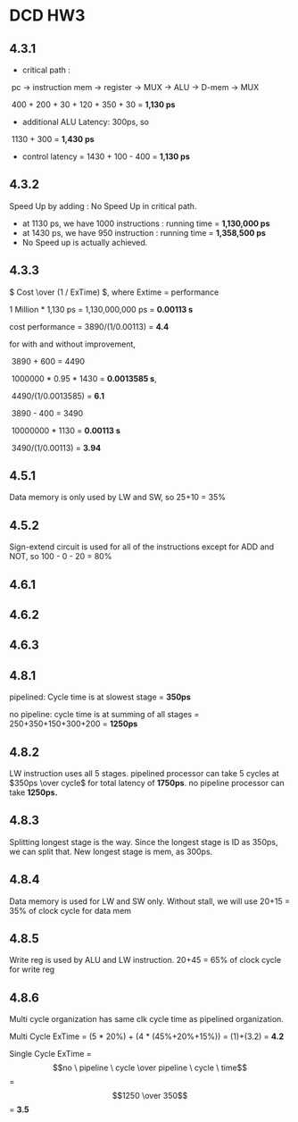 # DCD HW3

## 4.3.1

- critical path :

​	pc -> instruction mem -> register -> MUX -> ALU -> D-mem -> MUX

​	400 + 200 + 30 + 120 + 350 + 30 = **1,130 ps**

- additional ALU Latency: 300ps, so

​	1130 + 300 = **1,430 ps**

- control latency = 1430 + 100 - 400 = **1,130 ps**

## 4.3.2

Speed Up by adding : No Speed Up in critical path. 

- at 1130 ps, we have 1000 instructions : running time = **1,130,000 ps**
- at 1430 ps, we have 950 instruction : running time = **1,358,500 ps**
- No Speed up is actually achieved.

## 4.3.3

$ Cost \over (1 / ExTime) $, where Extime = performance

1 Million * 1,130 ps = 1,130,000,000 ps = **0.00113 s**

cost performance = 3890/(1/0.00113) = **4.4**

for with and without improvement,

​	3890 + 600 = 4490

​	1000000 * 0.95 * 1430 = **0.0013585 s**,

​	4490/(1/0.0013585) = **6.1**



​	3890 - 400 = 3490

​	10000000 * 1130 = **0.00113 s**

​	3490/(1/0.00113) = **3.94**

## 4.5.1

Data memory is only used by LW and SW, so 25+10 = 35%

## 4.5.2

Sign-extend circuit is used for all of the instructions except for ADD and NOT, so 100 - 0 - 20 = 80%

## 4.6.1

## 4.6.2

## 4.6.3



## 4.8.1

pipelined: Cycle time is at slowest stage = **350ps**

no pipeline: cycle time is at summing of all stages = 250+350+150+300+200 = **1250ps**

## 4.8.2

LW instruction uses all 5 stages. pipelined processor can take 5 cycles at $350ps \over cycle$ for total latency of **1750ps**. no pipeline processor can take **1250ps.**

## 4.8.3

Splitting longest stage is the way.  Since the longest stage is ID as 350ps, we can split that. New longest stage is mem, as 300ps.

## 4.8.4

Data memory is used for LW and SW only. Without stall, we will use 20+15 = 35% of clock cycle for data mem

## 4.8.5

Write reg is used by ALU and LW instruction. 20+45 = 65% of clock cycle for write reg

## 4.8.6

Multi cycle organization has same clk cycle time as pipelined organization. 

Multi Cycle ExTime = (5 * 20%) + (4 * (45%+20%+15%)) = (1)+(3.2) = **4.2**

Single Cycle ExTime = $$no \ pipeline \ cycle \over pipeline \ cycle \ time$$ = $$1250 \over 350$$ = **3.5**
